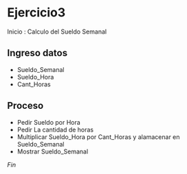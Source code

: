 # Ejercicio3

Inicio : Calculo del Sueldo Semanal

## Ingreso datos
- Sueldo_Semanal
- Sueldo_Hora
- Cant_Horas


## Proceso
- Pedir Sueldo por Hora
- Pedir La cantidad de horas
- Multiplicar  Sueldo_Hora por Cant_Horas y alamacenar en Sueldo_Semanal
- Mostrar Sueldo_Semanal

*Fin*